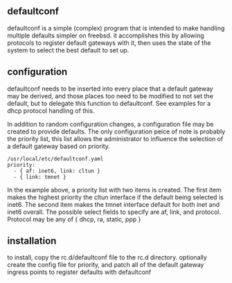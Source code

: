 ## defaultconf
defaultconf is a simple (complex) program that is intended to make handling multiple defaults
simpler on freebsd.  it accomplishes this by allowing protocols to register default gateways
with it, then uses the state of the system to select the best default to set up.

## configuration
defaultconf needs to be inserted into every place that a default gateway may be derived, and those
places too need to be modified to not set the default, but to delegate this function to defaultconf.
See examples for a dhcp protocol handling of this.

In addition to random configuration changes, a configuration file may be created to provide defaults.
The only configuration peice of note is probably the priority list, this list allows the administrator
to influence the selection of a default gateway based on priority.

```
/usr/local/etc/defaultconf.yaml
priority:
  - { af: inet6, link: cltun }
  - { link: tmnet }
```

In the example above, a priority list with two items is created.  The first item makes the highest priority
the cltun interface if the default being selected is inet6.  The second item makes the tmnet interface default
for both inet and inet6 overall.  The possible select fields to specify are af, link, and protocol.  Protocol
may be any of { dhcp, ra, static, ppp }

## installation
to install, copy the rc.d/defaultconf file to the rc.d directory.  optionally create the config file for
priority, and patch all of the default gateway ingress points to register defaults with defaultconf
